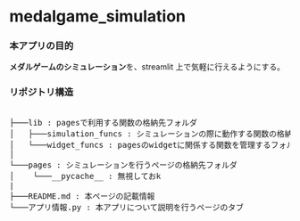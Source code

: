 # medalgame_simulation

### 本アプリの目的

**メダルゲームのシミュレーション**を、streamlit 上で気軽に行えるようにする。

### リポジトリ構造

<pre>

├───lib : pagesで利用する関数の格納先フォルダ
│   ├───simulation_funcs : シミュレーションの際に動作する関数の格納先フォルダ
│   └───widget_funcs : pagesのwidgetに関係する関数を管理するフォルダ
│ 
└───pages : シミュレーションを行うページの格納先フォルダ
│    └───__pycache__ : 無視しておk
|    
├───README.md : 本ページの記載情報
└───アプリ情報.py : 本アプリについて説明を行うページのタブ

</pre>
